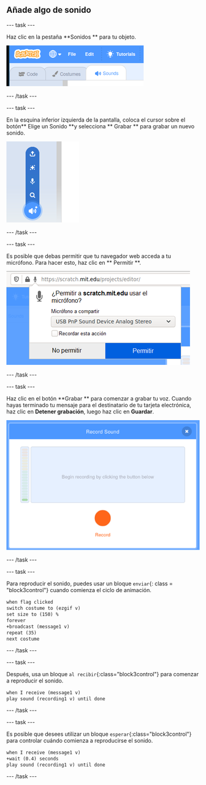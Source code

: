 ## Añade algo de sonido

--- task ---

Haz clic en la pestaña **Sonidos ** para tu objeto.

![imagen que muestra las pestañas de sonidos seleccionadas para el objeto](images/sounds-tab.png)

--- /task ---

--- task ---

En la esquina inferior izquierda de la pantalla, coloca el cursor sobre el botón** Elige un Sonido **y selecciona ** Grabar ** para grabar un nuevo sonido.

![imagen que muestra el botón de sonidos seleccionado con grabar un sonido resaltado](images/record-sound.png)

--- /task ---

--- task ---

Es posible que debas permitir que tu navegador web acceda a tu micrófono. Para hacer esto, haz clic en ** Permitir **.

![imagen que muestra el indicador del navegador web para permitir el acceso al micrófono](images/allow-mic.png)

--- /task ---

--- task ---

Haz clic en el botón **Grabar ** para comenzar a grabar tu voz. Cuando hayas terminado tu mensaje para el destinatario de tu tarjeta electrónica, haz clic en **Detener grabación**, luego haz clic en **Guardar**.

![imagen que muestra el cuadro de diálogo de grabación dentro de Scratch](images/record.png)

--- /task ---

--- task ---

Para reproducir el sonido, puedes usar un bloque `enviar`{: class = "block3control"} cuando comienza el ciclo de animación.

```blocks3
when flag clicked
switch costume to (ezgif v)
set size to (150) %
forever
+broadcast (message1 v)
repeat (35)
next costume
```

--- /task ---

--- task ---

Después, usa un bloque `al recibir`{:class="block3control"} para comenzar a reproducir el sonido.

```blocks3
when I receive (message1 v)
play sound (recording1 v) until done
```

--- /task ---

--- task ---

Es posible que desees utilizar un bloque `esperar`{:class="block3control"} para controlar cuándo comienza a reproducirse el sonido.

```blocks3
when I receive (message1 v)
+wait (0.4) seconds
play sound (recording1 v) until done
```

--- /task ---



